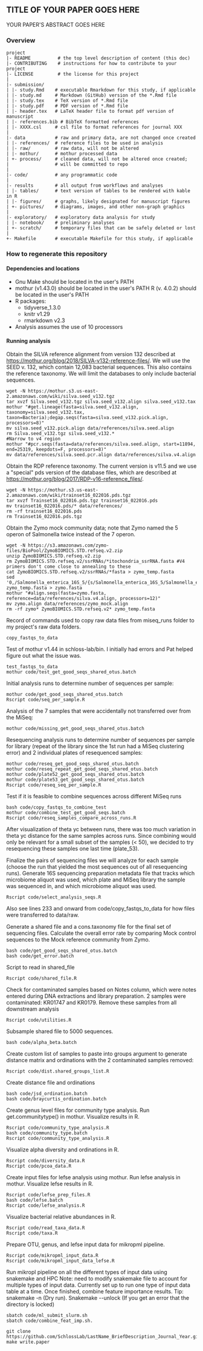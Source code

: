 
## TITLE OF YOUR PAPER GOES HERE

YOUR PAPER'S ABSTRACT GOES HERE




### Overview

	project
	|- README          # the top level description of content (this doc)
	|- CONTRIBUTING    # instructions for how to contribute to your project
	|- LICENSE         # the license for this project
	|
	|- submission/
	| |- study.Rmd    # executable Rmarkdown for this study, if applicable
	| |- study.md     # Markdown (GitHub) version of the *.Rmd file
	| |- study.tex    # TeX version of *.Rmd file
	| |- study.pdf    # PDF version of *.Rmd file
	| |- header.tex   # LaTeX header file to format pdf version of manuscript
	| |- references.bib # BibTeX formatted references
	| |- XXXX.csl     # csl file to format references for journal XXX
	|
	|- data           # raw and primary data, are not changed once created
	| |- references/  # reference files to be used in analysis
	| |- raw/         # raw data, will not be altered
	| |- mothur/      # mothur processed data
	| +- process/     # cleaned data, will not be altered once created;
	|                 # will be committed to repo
	|
	|- code/          # any programmatic code
	|
	|- results        # all output from workflows and analyses
	| |- tables/      # text version of tables to be rendered with kable in R
	| |- figures/     # graphs, likely designated for manuscript figures
	| +- pictures/    # diagrams, images, and other non-graph graphics
	|
	|- exploratory/   # exploratory data analysis for study
	| |- notebook/    # preliminary analyses
	| +- scratch/     # temporary files that can be safely deleted or lost
	|
	+- Makefile       # executable Makefile for this study, if applicable


### How to regenerate this repository

#### Dependencies and locations
* Gnu Make should be located in the user's PATH
* mothur (v1.43.0) should be located in the user's PATH
R (v. 4.0.2) should be located in the user's PATH
* R packages:
  * tidyverse_1.3.0
  * knitr v1.29
  * rmarkdown v2.3
* Analysis assumes the use of 10 processors


#### Running analysis
Obtain the SILVA reference alignment from version 132 described at https://mothur.org/blog/2018/SILVA-v132-reference-files/. We will use the SEED v. 132, which contain 12,083 bacterial sequences. This also contains the reference taxonomy. We will limit the databases to only include bacterial sequences.
```
wget -N https://mothur.s3.us-east-2.amazonaws.com/wiki/silva.seed_v132.tgz
tar xvzf Silva.seed_v132.tgz silva.seed_v132.align silva.seed_v132.tax
mothur "#get.lineage(fasta=silva.seed_v132.align, taxonomy=silva.seed_v132.tax, taxon=Bacteria);degap.seqs(fasta=silva.seed_v132.pick.align, processors=8)"
mv silva.seed_v132.pick.align data/references/silva.seed.align
rm Silva.seed_v132.tgz silva.seed_v132.*
#Narrow to v4 region
mothur "#pcr.seqs(fasta=data/references/silva.seed.align, start=11894, end=25319, keepdots=F, processors=8)"
mv data/references/silva.seed.pcr.align data/references/silva.v4.align
```
Obtain the RDP reference taxonomy. The current version is v11.5 and we use a "special" pds version of the database files, which are described at https://mothur.org/blog/2017/RDP-v16-reference_files/.
```
wget -N https://mothur.s3.us-east-2.amazonaws.com/wiki/trainset16_022016.pds.tgz
tar xvzf Trainset16_022016.pds.tgz trainset16_022016.pds
mv trainset16_022016.pds/* data/references/
rm -rf trainset16_022016.pds
rm Trainset16_022016.pds.tgz
```
Obtain the Zymo mock community data; note that Zymo named the 5 operon of Salmonella twice instead of the 7 operon.
```
wget -N https://s3.amazonaws.com/zymo-files/BioPool/ZymoBIOMICS.STD.refseq.v2.zip
unzip ZymoBIOMICS.STD.refseq.v2.zip
rm ZymoBIOMICS.STD.refseq.v2/ssrRNAs/*itochondria_ssrRNA.fasta #V4 primers don't come close to annealing to these
cat ZymoBIOMICS.STD.refseq.v2/ssrRNAs/*fasta > zymo_temp.fasta
sed '0,/Salmonella_enterica_16S_5/{s/Salmonella_enterica_16S_5/Salmonella_enterica_16S_7/}' zymo_temp.fasta > zymo.fasta
mothur "#align.seqs(fasta=zymo.fasta, reference=data/references/silva.v4.align, processors=12)"
mv zymo.align data/references/zymo_mock.align
rm -rf zymo* ZymoBIOMICS.STD.refseq.v2* zymo_temp.fasta
```

Record of commands used to copy raw data files from miseq_runs folder to my project's raw data folders.
```
copy_fastqs_to_data
```

Test of mothur v1.44 in schloss-lab/bin. I initially had errors and Pat helped figure out what the issue was.
```
test_fastqs_to_data
mothur code/test_get_good_seqs_shared_otus.batch
```

Initial analysis runs to determine number of sequences per sample:
```
mothur code/get_good_seqs_shared_otus.batch
Rscript code/seq_per_sample.R
```

Analysis of the 7 samples that were accidentally not transferred over from the MiSeq:
```
mothur code/missing_get_good_seqs_shared_otus.batch
```

Resequencing analysis runs to determine number of sequences per sample for library (repeat of the library since the 1st run had a MiSeq clustering error) and 2 individual plates of resequenced samples:
```
mothur code/reseq_get_good_seqs_shared_otus.batch
mothur code/reseq_repeat_get_good_seqs_shared_otus.batch
mothur code/plate52_get_good_seqs_shared_otus.batch
mothur code/plate53_get_good_seqs_shared_otus.batch
Rscript code/reseq_seq_per_sample.R
```

Test if it is feasible to combine sequences across different MiSeq runs
```
bash code/copy_fastqs_to_combine_test
mothur code/combine_test_get_good_seqs.batch
Rscript code/reseq_samples_compare_across_runs.R
```
After visualization of theta yc between runs, there was too much variation in theta yc distance for the same samples across runs. Since combining would only be relevant for a small subset of the samples (< 50), we decided to try resequencing these samples one last time (plate_53).

Finalize the pairs of sequencing files we will analyze for each sample (choose the run that yielded the most sequences out of all resequencing runs). Generate 16S sequencing preparation metadata file that tracks which microbiome aliquot was used, which plate and MiSeq library the sample was sequenced in, and which microbiome aliquot was used.
```
Rscript code/select_analysis_seqs.R
```
Also see lines 233 and onward from code/copy_fastqs_to_data for how files were transferred to data/raw.

Generate a shared file and a cons.taxonomy file for the final set of sequencing files. Calculate the overall error rate by comparing Mock control sequences to the Mock reference community from Zymo.
```
bash code/get_good_seqs_shared_otus.batch
bash code/get_error.batch

```
Script to read in shared_file
```
Rscript code/shared_file.R
```

Check for contaminated samples based on Notes column, which were notes entered during DNA extractions and library preparation. 2 samples were contaminated: KR01747 and KR0179. Remove these samples from all downstream analysis
```
Rscript code/utilities.R
```

Subsample shared file to 5000 sequences.
```
bash code/alpha_beta.batch
```

Create custom list of samples to paste into groups argument to generate distance matrix and ordinations with the 2 contaminated samples removed:
```
Rscript code/dist.shared_groups_list.R
```

Create distance file and ordinations
```
bash code/jsd_ordination.batch
bash code/braycurtis_ordination.batch
```

Create genus level files for community type analysis. Run get.communitytype() in mothur. Visualize results in R.
```
Rscript code/community_type_analysis.R
bash code/community_type.batch
Rscript code/community_type_analysis.R
```

Visualize alpha diversity and ordinations in R.
```
Rscript code/diversity_data.R
Rscript code/pcoa_data.R
```
Create input files for lefse analysis using mothur. Run lefse analysis in mothur. Visualize lefse results in R.
```
Rscript code/lefse_prep_files.R
bash code/lefse.batch
Rscript code/lefse_analysis.R
```
Visualize bacterial relative abundances in R.
```
Rscript code/read_taxa_data.R
Rscript code/taxa.R
```

Prepare OTU, genus, and lefse input data for mikropml pipeline.
```
Rscript code/mikropml_input_data.R
Rscript code/mikropml_input_data_lefse.R
```

Run mikropl pipeline on all the different types of input data using snakemake and HPC
Note: need to modify snakemake file to account for multiple types of input data. Currently set up to run one type of input data table at a time. Once finished, combine feature importance results.
Tip: snakemake -n (Dry run). Snakemake --unlock (If you get an error that the directory is locked)
```
sbatch code/ml_submit_slurm.sh
sbatch code/combine_feat_imp.sh.
```

```
git clone https://github.com/SchlossLab/LastName_BriefDescription_Journal_Year.git
make write.paper
```
